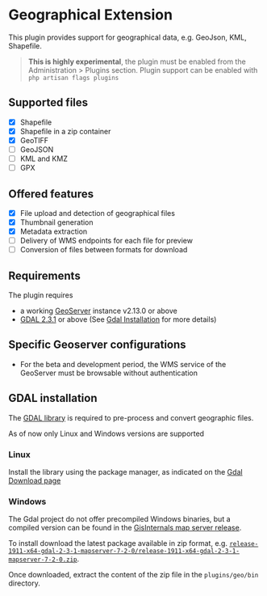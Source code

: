 # Geographical Extension

This plugin provides support for geographical data, e.g. GeoJson, KML, Shapefile. 

> **This is highly experimental**, the plugin must be enabled from the Administration > Plugins section. Plugin support can be enabled with `php artisan flags plugins`

## Supported files

* [x] Shapefile
* [x] Shapefile in a zip container
* [x] GeoTIFF
* [ ] GeoJSON
* [ ] KML and KMZ
* [ ] GPX

## Offered features

* [x] File upload and detection of geographical files
* [x] Thumbnail generation
* [x] Metadata extraction
* [ ] Delivery of WMS endpoints for each file for preview
* [ ] Conversion of files between formats for download

## Requirements

The plugin requires 

- a working [GeoServer](http://geoserver.org/) instance v2.13.0 or above
- [GDAL 2.3.1](https://www.gdal.org/index.html) or above (See [Gdal Installation](#gdal-installation) for more details)

## Specific Geoserver configurations

- For the beta and development period, the WMS service of the GeoServer must be browsable without authentication


## GDAL installation

The [GDAL library](https://www.gdal.org/index.html) is required to pre-process and convert geographic files.

As of now only Linux and Windows versions are supported

### Linux

Install the library using the package manager, as indicated on the [Gdal Download page](https://trac.osgeo.org/gdal/wiki/DownloadingGdalBinaries)

### Windows

The Gdal project do not offer precompiled Windows binaries, but a compiled version can be found in the [GisInternals map server release](http://www.gisinternals.com/release.php). 

To install download the latest package available in zip format, e.g. [`release-1911-x64-gdal-2-3-1-mapserver-7-2-0/release-1911-x64-gdal-2-3-1-mapserver-7-2-0.zip`](http://download.gisinternals.com/sdk/downloads/release-1911-x64-gdal-2-3-1-mapserver-7-2-0.zip).

Once downloaded, extract the content of the zip file in the `plugins/geo/bin` directory.


